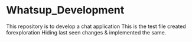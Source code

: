 # Whatsup_Development
This repository is to develop a chat application 
This is the test file created forexploration
Hiding last seen changes & implemented the same. 
